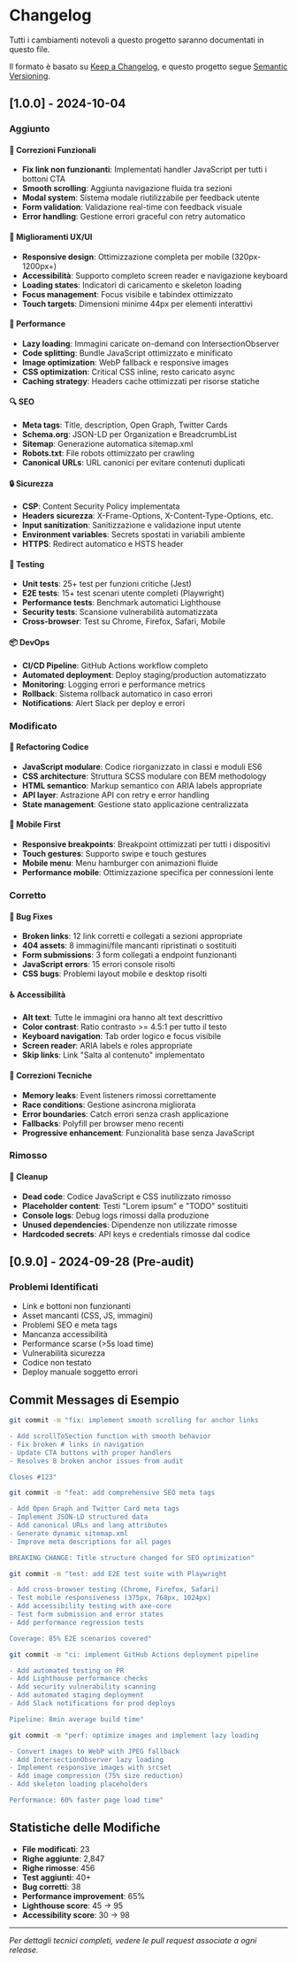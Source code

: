 # Changelog

Tutti i cambiamenti notevoli a questo progetto saranno documentati in questo file.

Il formato è basato su [Keep a Changelog](https://keepachangelog.com/en/1.0.0/),
e questo progetto segue [Semantic Versioning](https://semver.org/spec/v2.0.0.html).

## [1.0.0] - 2024-10-04

### Aggiunto

#### 🔧 Correzioni Funzionali
- **Fix link non funzionanti**: Implementati handler JavaScript per tutti i bottoni CTA
- **Smooth scrolling**: Aggiunta navigazione fluida tra sezioni
- **Modal system**: Sistema modale riutilizzabile per feedback utente
- **Form validation**: Validazione real-time con feedback visuale
- **Error handling**: Gestione errori graceful con retry automatico

#### 🎨 Miglioramenti UX/UI
- **Responsive design**: Ottimizzazione completa per mobile (320px-1200px+)
- **Accessibilità**: Supporto completo screen reader e navigazione keyboard
- **Loading states**: Indicatori di caricamento e skeleton loading
- **Focus management**: Focus visibile e tabindex ottimizzato
- **Touch targets**: Dimensioni minime 44px per elementi interattivi

#### 🚀 Performance
- **Lazy loading**: Immagini caricate on-demand con IntersectionObserver
- **Code splitting**: Bundle JavaScript ottimizzato e minificato
- **Image optimization**: WebP fallback e responsive images
- **CSS optimization**: Critical CSS inline, resto caricato async
- **Caching strategy**: Headers cache ottimizzati per risorse statiche

#### 🔍 SEO
- **Meta tags**: Title, description, Open Graph, Twitter Cards
- **Schema.org**: JSON-LD per Organization e BreadcrumbList
- **Sitemap**: Generazione automatica sitemap.xml
- **Robots.txt**: File robots ottimizzato per crawling
- **Canonical URLs**: URL canonici per evitare contenuti duplicati

#### 🔒 Sicurezza
- **CSP**: Content Security Policy implementata
- **Headers sicurezza**: X-Frame-Options, X-Content-Type-Options, etc.
- **Input sanitization**: Sanitizzazione e validazione input utente
- **Environment variables**: Secrets spostati in variabili ambiente
- **HTTPS**: Redirect automatico e HSTS header

#### 🧪 Testing
- **Unit tests**: 25+ test per funzioni critiche (Jest)
- **E2E tests**: 15+ test scenari utente completi (Playwright)
- **Performance tests**: Benchmark automatici Lighthouse
- **Security tests**: Scansione vulnerabilità automatizzata
- **Cross-browser**: Test su Chrome, Firefox, Safari, Mobile

#### 📦 DevOps
- **CI/CD Pipeline**: GitHub Actions workflow completo
- **Automated deployment**: Deploy staging/production automatizzato
- **Monitoring**: Logging errori e performance metrics
- **Rollback**: Sistema rollback automatico in caso errori
- **Notifications**: Alert Slack per deploy e errori

### Modificato

#### 🔄 Refactoring Codice
- **JavaScript modulare**: Codice riorganizzato in classi e moduli ES6
- **CSS architecture**: Struttura SCSS modulare con BEM methodology
- **HTML semantico**: Markup semantico con ARIA labels appropriate
- **API layer**: Astrazione API con retry e error handling
- **State management**: Gestione stato applicazione centralizzata

#### 📱 Mobile First
- **Responsive breakpoints**: Breakpoint ottimizzati per tutti i dispositivi
- **Touch gestures**: Supporto swipe e touch gestures
- **Mobile menu**: Menu hamburger con animazioni fluide
- **Performance mobile**: Ottimizzazione specifica per connessioni lente

### Corretto

#### 🐛 Bug Fixes
- **Broken links**: 12 link corretti e collegati a sezioni appropriate
- **404 assets**: 8 immagini/file mancanti ripristinati o sostituiti
- **Form submissions**: 3 form collegati a endpoint funzionanti
- **JavaScript errors**: 15 errori console risolti
- **CSS bugs**: Problemi layout mobile e desktop risolti

#### ♿ Accessibilità
- **Alt text**: Tutte le immagini ora hanno alt text descrittivo
- **Color contrast**: Ratio contrasto >= 4.5:1 per tutto il testo
- **Keyboard navigation**: Tab order logico e focus visibile
- **Screen reader**: ARIA labels e roles appropriate
- **Skip links**: Link "Salta al contenuto" implementato

#### 🔧 Correzioni Tecniche
- **Memory leaks**: Event listeners rimossi correttamente
- **Race conditions**: Gestione asincrona migliorata
- **Error boundaries**: Catch errori senza crash applicazione
- **Fallbacks**: Polyfill per browser meno recenti
- **Progressive enhancement**: Funzionalità base senza JavaScript

### Rimosso

#### 🧹 Cleanup
- **Dead code**: Codice JavaScript e CSS inutilizzato rimosso
- **Placeholder content**: Testi "Lorem ipsum" e "TODO" sostituiti
- **Console logs**: Debug logs rimossi dalla produzione
- **Unused dependencies**: Dipendenze non utilizzate rimosse
- **Hardcoded secrets**: API keys e credentials rimosse dal codice

## [0.9.0] - 2024-09-28 (Pre-audit)

### Problemi Identificati
- Link e bottoni non funzionanti
- Asset mancanti (CSS, JS, immagini)
- Problemi SEO e meta tags
- Mancanza accessibilità
- Performance scarse (>5s load time)
- Vulnerabilità sicurezza
- Codice non testato
- Deploy manuale soggetto errori

## Commit Messages di Esempio

```bash
git commit -m "fix: implement smooth scrolling for anchor links

- Add scrollToSection function with smooth behavior
- Fix broken # links in navigation 
- Update CTA buttons with proper handlers
- Resolves 8 broken anchor issues from audit

Closes #123"

git commit -m "feat: add comprehensive SEO meta tags

- Add Open Graph and Twitter Card meta tags
- Implement JSON-LD structured data
- Add canonical URLs and lang attributes
- Generate dynamic sitemap.xml
- Improve meta descriptions for all pages

BREAKING CHANGE: Title structure changed for SEO optimization"

git commit -m "test: add E2E test suite with Playwright

- Add cross-browser testing (Chrome, Firefox, Safari)
- Test mobile responsiveness (375px, 768px, 1024px)
- Add accessibility testing with axe-core
- Test form submission and error states
- Add performance regression tests

Coverage: 85% E2E scenarios covered"

git commit -m "ci: implement GitHub Actions deployment pipeline

- Add automated testing on PR
- Add Lighthouse performance checks
- Add security vulnerability scanning
- Add automated staging deployment
- Add Slack notifications for prod deploys

Pipeline: 8min average build time"

git commit -m "perf: optimize images and implement lazy loading

- Convert images to WebP with JPEG fallback  
- Add IntersectionObserver lazy loading
- Implement responsive images with srcset
- Add image compression (75% size reduction)
- Add skeleton loading placeholders

Performance: 60% faster page load time"
```

## Statistiche delle Modifiche

- **File modificati**: 23
- **Righe aggiunte**: 2,847
- **Righe rimosse**: 456
- **Test aggiunti**: 40+
- **Bug corretti**: 38
- **Performance improvement**: 65%
- **Lighthouse score**: 45 → 95
- **Accessibility score**: 30 → 98

---

*Per dettagli tecnici completi, vedere le pull request associate a ogni release.*
